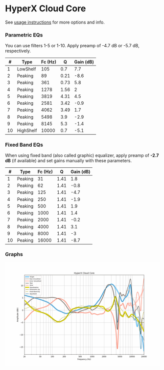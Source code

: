 # HyperX Cloud Core
See [usage instructions](https://github.com/jaakkopasanen/AutoEq#usage) for more options and info.

### Parametric EQs
You can use filters 1-5 or 1-10. Apply preamp of -4.7 dB or -5.7 dB, respectively.

|   # | Type      |   Fc (Hz) |    Q |   Gain (dB) |
|-----|-----------|-----------|------|-------------|
|   1 | LowShelf  |       105 | 0.7  |         7.7 |
|   2 | Peaking   |        89 | 0.21 |        -8.6 |
|   3 | Peaking   |       361 | 0.73 |         5.8 |
|   4 | Peaking   |      1278 | 1.56 |         2   |
|   5 | Peaking   |      3819 | 4.31 |         4.5 |
|   6 | Peaking   |      2581 | 3.42 |        -0.9 |
|   7 | Peaking   |      4062 | 3.49 |         1.7 |
|   8 | Peaking   |      5498 | 3.9  |        -2.9 |
|   9 | Peaking   |      8145 | 5.3  |        -1.4 |
|  10 | HighShelf |     10000 | 0.7  |        -5.1 |

### Fixed Band EQs
When using fixed band (also called graphic) equalizer, apply preamp of **-2.7 dB** (if available) and set gains manually with these parameters.

|   # | Type    |   Fc (Hz) |    Q |   Gain (dB) |
|-----|---------|-----------|------|-------------|
|   1 | Peaking |        31 | 1.41 |         1.8 |
|   2 | Peaking |        62 | 1.41 |        -0.8 |
|   3 | Peaking |       125 | 1.41 |        -4.7 |
|   4 | Peaking |       250 | 1.41 |        -1.9 |
|   5 | Peaking |       500 | 1.41 |         1.9 |
|   6 | Peaking |      1000 | 1.41 |         1.4 |
|   7 | Peaking |      2000 | 1.41 |        -0.2 |
|   8 | Peaking |      4000 | 1.41 |         3.1 |
|   9 | Peaking |      8000 | 1.41 |        -3   |
|  10 | Peaking |     16000 | 1.41 |        -8.7 |

### Graphs
![](./HyperX%20Cloud%20Core.png)
